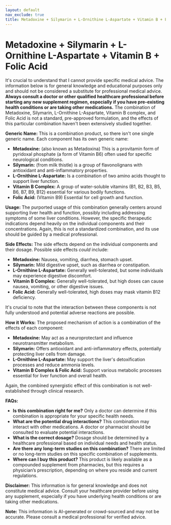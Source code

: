 ```yaml
---
layout: default
nav_exclude: true
title: Metadoxine + Silymarin + L-Ornithine L-Aspartate + Vitamin B + Folic Acid
---
```


# Metadoxine + Silymarin + L-Ornithine L-Aspartate + Vitamin B + Folic Acid

It's crucial to understand that I cannot provide specific medical advice.  The information below is for general knowledge and educational purposes only and should not be considered a substitute for professional medical advice.  **Always consult a doctor or other qualified healthcare professional before starting any new supplement regimen, especially if you have pre-existing health conditions or are taking other medications.**  The combination of Metadoxine, Silymarin, L-Ornithine L-Aspartate, Vitamin B complex, and Folic Acid is not a standard, pre-approved formulation, and the effects of this particular combination haven't been extensively studied together.

**Generic Name:**  This is a combination product, so there isn't one single generic name.  Each component has its own generic name:

* **Metadoxine:** (also known as Metadoxina)  This is a provitamin form of pyridoxal phosphate (a form of Vitamin B6) often used for specific neurological conditions.
* **Silymarin:** (from milk thistle) is a group of flavonolignans with antioxidant and anti-inflammatory properties.
* **L-Ornithine L-Aspartate:** Is a combination of two amino acids thought to support liver function.
* **Vitamin B Complex:**  A group of water-soluble vitamins (B1, B2, B3, B5, B6, B7, B9, B12) essential for various bodily functions.
* **Folic Acid:** (Vitamin B9)  Essential for cell growth and function.

**Usage:**  The purported usage of this combination generally centers around supporting liver health and function, possibly including addressing symptoms of some liver conditions.  However,  the specific therapeutic indications depend heavily on the individual components and their concentrations.  Again, this is not a standardized combination, and its use should be guided by a medical professional.

**Side Effects:** The side effects depend on the individual components and their dosage.  Possible side effects *could* include:

* **Metadoxine:** Nausea, vomiting, diarrhea, stomach upset.
* **Silymarin:** Mild digestive upset, such as diarrhea or constipation.
* **L-Ornithine L-Aspartate:**  Generally well-tolerated, but some individuals may experience digestive discomfort.
* **Vitamin B Complex:**  Generally well-tolerated, but high doses can cause nausea, vomiting, or other digestive issues.
* **Folic Acid:**  Generally well-tolerated, high doses may mask vitamin B12 deficiency.

It's crucial to note that the interaction between these components is not fully understood and potential adverse reactions are possible.

**How it Works:** The proposed mechanism of action is a combination of the effects of each component:

* **Metadoxine:** May act as a neuroprotectant and influence neurotransmitter metabolism.
* **Silymarin:** Offers antioxidant and anti-inflammatory effects, potentially protecting liver cells from damage.
* **L-Ornithine L-Aspartate:**  May support the liver's detoxification processes and reduce ammonia levels.
* **Vitamin B Complex & Folic Acid:**  Support various metabolic processes essential for liver function and overall health.

Again, the combined synergistic effect of this combination is not well-established through clinical research.

**FAQs:**

* **Is this combination right for me?**  Only a doctor can determine if this combination is appropriate for your specific health needs.
* **What are the potential drug interactions?**  This combination may interact with other medications.  A doctor or pharmacist should be consulted to evaluate potential interactions.
* **What is the correct dosage?**  Dosage should be determined by a healthcare professional based on individual needs and health status.
* **Are there any long-term studies on this combination?** There are limited or no long-term studies on this specific combination of supplements.
* **Where can I buy this product?**  This product is likely available as a compounded supplement from pharmacies, but this requires a physician’s prescription, depending on where you reside and current regulations.


**Disclaimer:**  This information is for general knowledge and does not constitute medical advice.  Consult your healthcare provider before using any supplement, especially if you have underlying health conditions or are taking other medications.


**Note:** This information is AI-generated or crowd-sourced and may not be accurate. Please consult a medical professional for verified advice.